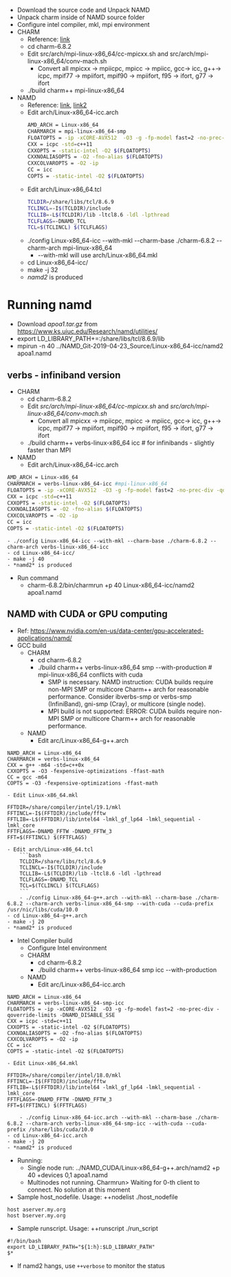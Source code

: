 - Download the source code and Unpack NAMD
- Unpack charm inside of NAMD source folder
- Configure intel compiler, mkl, mpi environment
- CHARM
  - Reference: [link](http://hpckp.org/index.php/articles/best-practices/92-how-to-install-namd-2-9-with-intel-cluster-studio-2013-on-intel-sandy-bridge-architecture-and-ib-support)
  - cd charm-6.8.2
  - Edit src/arch/mpi-linux-x86_64/cc-mpicxx.sh and src/arch/mpi-linux-x86_64/conv-mach.sh
	  - Convert all mpicxx -> mpiicpc, mpicc -> mpiicc, gcc-> icc, g++-> icpc, mpif77 -> mpiifort, mpif90 -> mpiifort, f95 -> ifort, g77 -> ifort
  - ./build charm++  mpi-linux-x86_64
- NAMD
  - Reference: [link](https://software.intel.com/en-us/articles/recipe-building-namd-on-intel-xeon-and-intel-xeon-phi-processors-for-multi-node-runs), [link2](https://www.pugetsystems.com/labs/hpc/NAMD-Custom-Build-for-Better-Performance-on-your-Modern-GPU-Accelerated-Workstation----Ubuntu-16-04-18-04-CentOS-7-1196/#edit-archlinux-x86mkl)
  - Edit arch/Linux-x86_64-icc.arch
      ```bash
      AMD_ARCH = Linux-x86_64
      CHARMARCH = mpi-linux-x86_64-smp
      FLOATOPTS = -ip -xCORE-AVX512  -O3 -g -fp-model fast=2 -no-prec-div -qoverride-limits -DNAMD_DISABLE_SSE
      CXX = icpc -std=c++11
      CXXOPTS = -static-intel -O2 $(FLOATOPTS)
      CXXNOALIASOPTS = -O2 -fno-alias $(FLOATOPTS)
      CXXCOLVAROPTS = -O2 -ip
      CC = icc
      COPTS = -static-intel -O2 $(FLOATOPTS)
      ```
  - Edit arch/Linux-x86_64.tcl
      ```bash
      TCLDIR=/share/libs/tcl/8.6.9
      TCLINCL=-I$(TCLDIR)/include
      TCLLIB=-L$(TCLDIR)/lib -ltcl8.6 -ldl -lpthread
      TCLFLAGS=-DNAMD_TCL
      TCL=$(TCLINCL) $(TCLFLAGS)
      ```
  - ./config Linux-x86_64-icc --with-mkl --charm-base ./charm-6.8.2 --charm-arch mpi-linux-x86_64
  	- --with-mkl will use arch/Linux-x86_64.mkl
  - cd Linux-x86_64-icc/
  - make -j 32
  - *namd2* is produced
# Running namd
- Download *apoa1.tar.gz* from https://www.ks.uiuc.edu/Research/namd/utilities/
- export LD_LIBRARY_PATH+=:/share/libs/tcl/8.6.9/lib
- mpirun -n 40 ../NAMD_Git-2019-04-23_Source/Linux-x86_64-icc/namd2 apoa1.namd

## verbs - infiniband version
- CHARM
	- cd charm-6.8.2
	- Edit *src/arch/mpi-linux-x86_64/cc-mpicxx.sh* and *src/arch/mpi-linux-x86_64/conv-mach.sh*
		- Convert all mpicxx -> mpiicpc, mpicc -> mpiicc, gcc-> icc, g++-> icpc, mpif77 -> mpiifort, mpif90 -> mpiifort, f95 -> ifort, g77 -> ifort
	- ./build charm++ verbs-linux-x86_64 icc # for infinibands - slightly faster than MPI
- NAMD
	- Edit arch/Linux-x86_64-icc.arch
```bash
AMD_ARCH = Linux-x86_64
CHARMARCH = verbs-linux-x86_64-icc #mpi-linux-x86_64
FLOATOPTS = -ip -xCORE-AVX512  -O3 -g -fp-model fast=2 -no-prec-div -qoverride-limits -DNAMD_DISABLE_SSE
CXX = icpc -std=c++11
CXXOPTS = -static-intel -O2 $(FLOATOPTS)
CXXNOALIASOPTS = -O2 -fno-alias $(FLOATOPTS)
CXXCOLVAROPTS = -O2 -ip
CC = icc
COPTS = -static-intel -O2 $(FLOATOPTS)
```
	- ./config Linux-x86_64-icc --with-mkl --charm-base ./charm-6.8.2 --charm-arch verbs-linux-x86_64-icc
	- cd Linux-x86_64-icc/
	- make -j 40
	- *namd2* is produced
- Run command
	- charm-6.8.2/bin/charmrun +p 40  Linux-x86_64-icc/namd2 apoa1.namd

## NAMD with CUDA or GPU computing
- Ref: https://www.nvidia.com/en-us/data-center/gpu-accelerated-applications/namd/
- GCC build
	- CHARM
		- cd charm-6.8.2
		- ./build charm++ verbs-linux-x86_64 smp  --with-production # mpi-linux-x86_64 conflicts with cuda
			- SMP is necessary. NAMD instruction: CUDA builds require non-MPI SMP or multicore Charm++ arch for reasonable performance. Consider ibverbs-smp or verbs-smp (InfiniBand), gni-smp (Cray), or multicore (single node).
			- MPI build is not supported: ERROR: CUDA builds require non-MPI SMP or multicore Charm++ arch for reasonable performance.
	- NAMD
		- Edit arc/Linux-x86_64-g++.arch
```
NAMD_ARCH = Linux-x86_64
CHARMARCH = verbs-linux-x86_64
CXX = g++ -m64 -std=c++0x
CXXOPTS = -O3 -fexpensive-optimizations -ffast-math 
CC = gcc -m64
COPTS = -O3 -fexpensive-optimizations -ffast-math
```
	- Edit Linux-x86_64.mkl
```
FFTDIR=/share/compiler/intel/19.1/mkl
FFTINCL=-I$(FFTDIR)/include/fftw
FFTLIB=-L$(FFTDIR)/lib/intel64 -lmkl_gf_lp64 -lmkl_sequential -lmkl_core
FFTFLAGS=-DNAMD_FFTW -DNAMD_FFTW_3
FFT=$(FFTINCL) $(FFTFLAGS)
```
	- Edit arch/Linux-x86_64.tcl
        ```bash
        TCLDIR=/share/libs/tcl/8.6.9
        TCLINCL=-I$(TCLDIR)/include
        TCLLIB=-L$(TCLDIR)/lib -ltcl8.6 -ldl -lpthread
        TCLFLAGS=-DNAMD_TCL
        TCL=$(TCLINCL) $(TCLFLAGS)
        ```
		- ./config Linux-x86_64-g++.arch --with-mkl --charm-base ./charm-6.8.2 --charm-arch verbs-linux-x86_64-smp --with-cuda --cuda-prefix /usr/nic/libs/cuda/10.0
	- cd Linux-x86_64-g++.arch
    - make -j 20
    - *namd2* is produced
- Intel Compiler build
	- Configure Intel environment
	- CHARM
		- cd charm-6.8.2
		- ./build charm++ verbs-linux-x86_64 smp icc  --with-production
	- NAMD
		- Edit arc/Linux-x86_64-icc.arch
```
NAMD_ARCH = Linux-x86_64
CHARMARCH = verbs-linux-x86_64-smp-icc
FLOATOPTS = -ip -xCORE-AVX512  -O3 -g -fp-model fast=2 -no-prec-div -qoverride-limits -DNAMD_DISABLE_SSE
CXX = icpc -std=c++11
CXXOPTS = -static-intel -O2 $(FLOATOPTS)
CXXNOALIASOPTS = -O2 -fno-alias $(FLOATOPTS)
CXXCOLVAROPTS = -O2 -ip
CC = icc
COPTS = -static-intel -O2 $(FLOATOPTS)
```
	- Edit Linux-x86_64.mkl
```
FFTDIR=/share/compiler/intel/18.0/mkl
FFTINCL=-I$(FFTDIR)/include/fftw
FFTLIB=-L$(FFTDIR)/lib/intel64 -lmkl_gf_lp64 -lmkl_sequential -lmkl_core
FFTFLAGS=-DNAMD_FFTW -DNAMD_FFTW_3
FFT=$(FFTINCL) $(FFTFLAGS)
```
		- ./config Linux-x86_64-icc.arch --with-mkl --charm-base ./charm-6.8.2 --charm-arch verbs-linux-x86_64-smp-icc --with-cuda --cuda-prefix /share/libs/cuda/10.0
	- cd Linux-x86_64-icc.arch
    - make -j 20
    - *namd2* is produced
- Running:
	- Single node run: ../NAMD_CUDA/Linux-x86_64-g++.arch/namd2 +p 40 +devices 0,1 apoa1.namd
	- Multinodes not running. Charmrun> Waiting for 0-th client to connect. No solution at this moment
- Sample host_nodefile. Usage: ++nodelist ./host_nodefile
```
host aserver.my.org
host bserver.my.org
```
- Sample runscript. Usage: ++runscript ./run_script
```
#!/bin/bash
export LD_LIBRARY_PATH="${1:h}:$LD_LIBRARY_PATH"
$*
```
- If namd2 hangs, use `++verbose` to monitor the status
